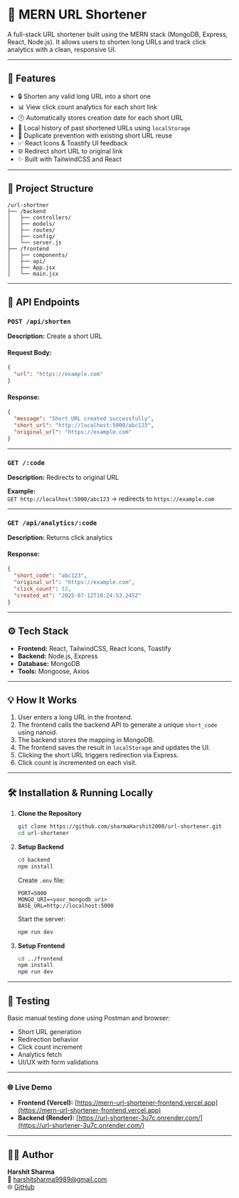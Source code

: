 # 🔗 MERN URL Shortener

A full-stack URL shortener built using the MERN stack (MongoDB, Express, React, Node.js). It allows users to shorten long URLs and track click analytics with a clean, responsive UI.

---

## 🚀 Features

- 🔒 Shorten any valid long URL into a short one
- 📊 View click count analytics for each short link
- 🕒 Automatically stores creation date for each short URL
- 💾 Local history of past shortened URLs using `localStorage`
- 🔁 Duplicate prevention with existing short URL reuse
- ✅ React Icons & Toastify UI feedback
- 🌐 Redirect short URL to original link
- ✨ Built with TailwindCSS and React

---

## 📁 Project Structure

```
/url-shortner
├── /backend
│   ├── controllers/
│   ├── models/
│   ├── routes/
│   ├── config/
│   └── server.js
├── /frontend
│   ├── components/
│   ├── api/
│   ├── App.jsx
│   └── main.jsx
```

---

## 🧪 API Endpoints

### `POST /api/shorten`

**Description:** Create a short URL

#### Request Body:

```json
{
  "url": "https://example.com"
}
```

#### Response:

```json
{
  "message": "Short URL created successfully",
  "short_url": "http://localhost:5000/abc123",
  "original_url": "https://example.com"
}
```

---

### `GET /:code`

**Description:** Redirects to original URL

**Example:**  
`GET http://localhost:5000/abc123` → redirects to `https://example.com`

---

### `GET /api/analytics/:code`

**Description:** Returns click analytics

#### Response:

```json
{
  "short_code": "abc123",
  "original_url": "https://example.com",
  "click_count": 12,
  "created_at": "2025-07-12T10:24:53.245Z"
}
```

---

## ⚙️ Tech Stack

- **Frontend:** React, TailwindCSS, React Icons, Toastify
- **Backend:** Node.js, Express
- **Database:** MongoDB
- **Tools:** Mongoose, Axios

---

## 💡 How It Works

1. User enters a long URL in the frontend.
2. The frontend calls the backend API to generate a unique `short_code` using nanoid.
3. The backend stores the mapping in MongoDB.
4. The frontend saves the result in `localStorage` and updates the UI.
5. Clicking the short URL triggers redirection via Express.
6. Click count is incremented on each visit.

---

## 🛠️ Installation & Running Locally

1. **Clone the Repository**

   ```bash
   git clone https://github.com/sharmaHarshit2000/url-shortener.git
   cd url-shortener
   ```

2. **Setup Backend**

   ```bash
   cd backend
   npm install
   ```

   Create `.env` file:

   ```
   PORT=5000
   MONGO_URI=<your_mongodb_uri>
   BASE_URL=http://localhost:5000
   ```

   Start the server:

   ```bash
   npm run dev
   ```

3. **Setup Frontend**
   ```bash
   cd ../frontend
   npm install
   npm run dev
   ```

---

## 🧪 Testing

Basic manual testing done using Postman and browser:

- Short URL generation
- Redirection behavior
- Click count increment
- Analytics fetch
- UI/UX with form validations

---

### 🌐 Live Demo

- **Frontend (Vercel):** [https://mern-url-shortener-frontend.vercel.app](https://mern-url-shortener-frontend.vercel.app)
- **Backend (Render):** [https://url-shortener-3u7c.onrender.com/](https://url-shortener-3u7c.onrender.com/)

---

## 👨‍💻 Author

**Harshit Sharma**  
📧 harshitsharma9989@gmail.com  
🌐 [GitHub](https://github.com/sharmaHarshit2000)
